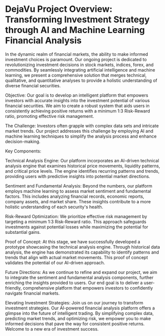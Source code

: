 # DejaVu Project Overview: Transforming Investment Strategy through AI and Machine Learning Financial Analysis

In the dynamic realm of financial markets, the ability to make informed investment choices is paramount. Our ongoing project is dedicated to revolutionizing investment decisions in stock markets, indices, forex, and commodities. By seamlessly integrating artificial intelligence and machine learning, we present a comprehensive solution that merges technical, qualitative, and quantitative analyses to provide a holistic understanding of diverse financial securities.

Objective:
Our goal is to develop an intelligent platform that empowers investors with accurate insights into the investment potential of various financial securities. We aim to create a robust system that aids users in consistently achieving positive returns with a minimum 1:3 Risk-Reward ratio, promoting effective risk management.

The Challenge:
Investors often grapple with complex data sets and intricate market trends. Our project addresses this challenge by employing AI and machine learning techniques to simplify the analysis process and enhance decision-making.

Key Components:

Technical Analysis Engine: Our platform incorporates an AI-driven technical analysis engine that examines historical price movements, liquidity patterns, and critical price levels. The engine identifies recurring patterns and trends, providing users with predictive insights into potential market directions.

Sentiment and Fundamental Analysis: Beyond the numbers, our platform employs machine learning to assess market sentiment and fundamental factors. This includes analyzing financial records, economic reports, company assets, and market share. These insights contribute to a more holistic understanding of each security's health.

Risk-Reward Optimization: We prioritize effective risk management by targeting a minimum 1:3 Risk-Reward ratio. This approach safeguards investments against potential losses while maximizing the potential for substantial gains.

Proof of Concept:
At this stage, we have successfully developed a prototype showcasing the technical analysis engine. Through historical data analysis, the engine has demonstrated its capability to identify patterns and trends that align with actual market movements. This proof of concept validates the potential of our AI-driven approach.

Future Directions:
As we continue to refine and expand our project, we aim to integrate the sentiment and fundamental analysis components, further enriching the insights provided to users. Our end goal is to deliver a user-friendly, comprehensive platform that empowers investors to confidently navigate financial markets.

Elevating Investment Strategies:
Join us on our journey to transform investment strategies. Our AI-powered financial analysis platform offers a glimpse into the future of intelligent trading. By simplifying complex data, predicting market trends, and optimizing risk, we empower you to make informed decisions that pave the way for consistent positive returns. Welcome to a new era of investment success.

